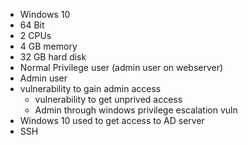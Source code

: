 - Windows 10
- 64 Bit
- 2 CPUs
- 4 GB memory
- 32 GB hard disk
- Normal Privilege user (admin user on webserver)
- Admin user
- vulnerability to gain admin access
    - vulnerability to get unprived access
    - Admin through windows privilege escalation vuln
- Windows 10 used to get access to AD server
- SSH
